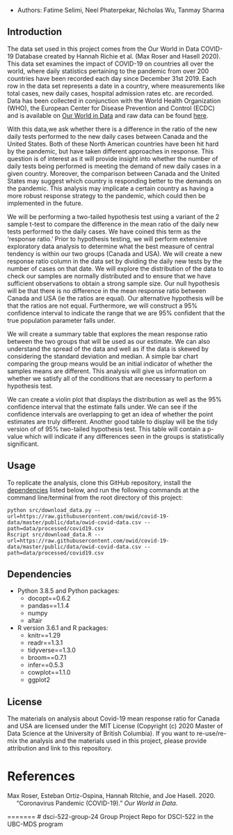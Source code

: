 
-   Authors: Fatime Selimi, Neel Phaterpekar, Nicholas Wu, Tanmay Sharma

## Introduction

The data set used in this project comes from the Our World in Data
COVID-19 Database created by Hannah Richie et al. (Max Roser and Hasell
2020). This data set examines the impact of COVID-19 on countries all
over the world, where daily statistics pertaining to the pandemic from
over 200 countries have been recorded each day since December 31st 2019.
Each row in the data set represents a date in a country, where
measurements like total cases, new daily cases, hospital admission rates
etc. are recorded. Data has been collected in conjunction with the World
Health Organization (WHO), the European Center for Disease Prevention
and Control (ECDC) and is available on [Our World in
Data](https://ourworldindata.org/coronavirus) and raw data can be found
[here](https://raw.githubusercontent.com/owid/covid-19-data/master/public/data/owid-covid-data.csv).

With this data,we ask whether there is a difference in the ratio of the 
new daily tests performed to the new daily cases between Canada and the 
United States. Both of these North American countries have been hit hard by the
pandemic, but have taken different approaches in response. This question
is of interest as it will provide insight into whether the number of
daily tests being performed is meeting the demand of new daily cases in
a given country. Moreover, the comparison between Canada and the United
States may suggest which country is responding better to the demands on
the pandemic. This analysis may implicate a certain country as having a
more robust response strategy to the pandemic, which could then be
implemented in the future.

We will be performing a two-tailed hypothesis test using a variant of the 2 sample
t-test to compare the difference in the mean ratio of the daily new
tests performed to the daily cases. We have coined this term as the
‘response ratio.’ Prior to hypothesis testing, we will perform extensive
exploratory data analysis to determine what the best measure of central
tendency is within our two groups (Canada and USA). We will create a new
response ratio column in the data set by dividing the daily new tests by
the number of cases on that date. We will explore the distribution of
the data to check our samples are normally distributed and to ensure
that we have sufficient observations to obtain a strong sample size. Our
null hypothesis will be that there is no difference in the mean response
ratio between Canada and USA (ie the ratios are equal). Our alternative
hypothesis will be that the ratios are not equal. Furthermore, we will
construct a 95% confidence interval to indicate the range that we are
95% confident that the true population parameter falls under.

We will create a summary table that explores the mean response ratio
between the two groups that will be used as our estimate. We can also
understand the spread of the data and well as if the data is skewed by
considering the standard deviation and median. A simple bar chart
comparing the group means would be an initial indicator of whether the
samples means are different. This analysis will give us information on
whether we satisfy all of the conditions that are necessary to perform a
hypothesis test.

We can create a violin plot that displays the distribution as well as
the 95% confidence interval that the estimate falls under. We can see if
the confidence intervals are overlapping to get an idea of whether the
point estimates are truly different. Another good table to display will
be the tidy version of of 95% two-tailed hypothesis test. This table
will contain a p-value which will indicate if any differences seen in
the groups is statistically significant.

## Usage

To replicate the analysis, clone this GitHub repository, install the
[dependencies](#dependencies) listed below, and run the following
commands at the command line/terminal from the root directory of this
project:

    python src/download_data.py --url=https://raw.githubusercontent.com/owid/covid-19-data/master/public/data/owid-covid-data.csv --path=data/processed/covid19.csv
    Rscript src/download_data.R --url=https://raw.githubusercontent.com/owid/covid-19-data/master/public/data/owid-covid-data.csv --path=data/processed/covid19.csv

## Dependencies

-   Python 3.8.5 and Python packages:
    -   docopt==0.6.2
    -   pandas==1.1.4
    -   numpy
    -   altair
-   R version 3.6.1 and R packages:
    -   knitr==1.29
    -   readr==1.3.1
    -   tidyverse==1.3.0
    -   broom==0.7.1
    -   infer==0.5.3
    -   cowplot==1.1.0
    -   ggplot2

## License

The materials on analysis about Covid-19 mean response ratio for Canada
and USA are licensed under the MIT License (Copyright (c) 2020 Master of
Data Science at the University of British Columbia). If you want to
re-use/re-mix the analysis and the materials used in this project,
please provide attribution and link to this repository.

# References

<div id="refs" class="references csl-bib-body hanging-indent">

<div id="ref-owidcoronavirus" class="csl-entry">

Max Roser, Esteban Ortiz-Ospina, Hannah Ritchie, and Joe Hasell. 2020.
“Coronavirus Pandemic (COVID-19).” *Our World in Data*.

</div>

</div>
=======
# dsci-522-group-24
Group Project Repo for DSCI-522 in the UBC-MDS program


